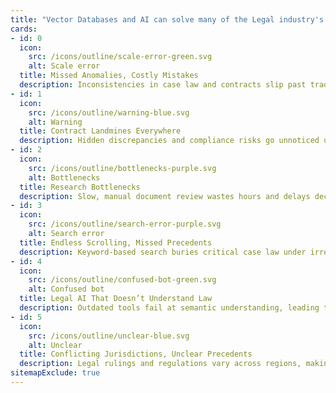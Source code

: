 ```yaml
---
title: "Vector Databases and AI can solve many of the Legal industry's biggest challenges:"
cards:
- id: 0
  icon:
    src: /icons/outline/scale-error-green.svg
    alt: Scale error
  title: Missed Anomalies, Costly Mistakes
  description: Inconsistencies in case law and contracts slip past traditional review.
- id: 1
  icon:
    src: /icons/outline/warning-blue.svg
    alt: Warning
  title: Contract Landmines Everywhere
  description: Hidden discrepancies and compliance risks go unnoticed until it’s too late.
- id: 2
  icon:
    src: /icons/outline/bottlenecks-purple.svg
    alt: Bottlenecks
  title: Research Bottlenecks
  description: Slow, manual document review wastes hours and delays decisions.
- id: 3
  icon:
    src: /icons/outline/search-error-purple.svg
    alt: Search error
  title: Endless Scrolling, Missed Precedents
  description: Keyword-based search buries critical case law under irrelevant results.
- id: 4
  icon:
    src: /icons/outline/confused-bot-green.svg
    alt: Confused bot
  title: Legal AI That Doesn’t Understand Law
  description: Outdated tools fail at semantic understanding, leading to incomplete insights.
- id: 5
  icon:
    src: /icons/outline/unclear-blue.svg
    alt: Unclear
  title: Conflicting Jurisdictions, Unclear Precedents
  description: Legal rulings and regulations vary across regions, making it difficult to apply consistent case law.
sitemapExclude: true
---
```


